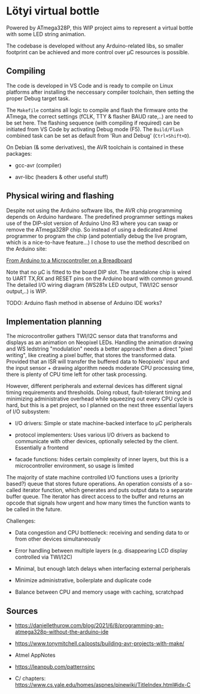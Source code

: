 # Lötyi virtual bottle

Powered by ATmega328P, this WIP project aims to represent a virtual bottle with some LED string animation.

The codebase is developed without any Arduino-related libs, so smaller footprint can be achieved and more control over μC resources is possible.

## Compiling

The code is developed in VS Code and is ready to compile on Linux platforms after installing the neccessary compiler toolchain, then setting the proper Debug target task.

The `Makefile` contains all logic to compile and flash the firmware onto the ATmega, the correct settings (fCLK, TTY & flasher BAUD rate,..) are need to be set here. The flashing sequence (with compiling if required) can be initiated from VS Code by activating Debug mode (F5). The `Build/Flash` combined task can be set as default from 'Run and Debug' (`Ctrl+Shift+D`).

On Debian (& some derivatives), the AVR toolchain is contained in these packages:

* gcc-avr (compiler)

* avr-libc (headers & other useful stuff)

## Physical wiring and flashing

Despite not using the Arduino software libs, the AVR chip programming depends on Arduino hardware. The predefined programmer settings makes use of the DIP-slot version of Arduino Uno R3 where you can swap or remove the ATmega328P chip. So instead of using a dedicated Atmel programmer to program the chip (and potentially debug the live program, which is a nice-to-have feature...) I chose to use the method described on the Arduino site:

[From Arduino to a Microcontroller on a Breadboard](https://docs.arduino.cc/built-in-examples/arduino-isp/ArduinoToBreadboard/)

Note that no μC is fitted to the board DIP slot. The standalone chip is wired to UART TX,RX and RESET pins on the Arduino board with common ground. The detailed I/O wiring diagram (WS281x LED output, TWI/I2C sensor output,..) is WIP.

TODO: Arduino flash method in absense of Arduino IDE works?

## Implementation planning

The microcontroller gathers TWI/I2C sensor data that transforms and displays as an animation on Neopixel LEDs. Handling the animation drawing and WS ledstring "modulation" needs a better approach then a direct "pixel writing", like creating a pixel buffer, that stores the transformed data. Provided that an ISR will transfer the buffered data to Neopixels' input and the input sensor + drawing algorithm needs moderate CPU processing time, there is plenty of CPU time left for other task processing.

However, different peripherals and external devices has different signal timing requirements and thresholds. Doing robust, fault-tolerant timing and minimizing administrative overhead while squeezing out every CPU cycle is hard, but this is a pet project, so I planned on the next three essential layers of I/O subsystem:

* I/O drivers: Simple or state machine-backed interface to μC peripherals

* protocol implementers: Uses various I/O drivers as backend to communicate with other devices, optionally selected by the client. Essentially a frontend

* facade functions: hides certain complexity of inner layers, but this is a microcontroller environment, so usage is limited

The majority of state machine controlled I/O functions uses a (priority based?) queue that stores future operations. An operation consists of a so-called iterator function, which generates and puts output data to a separate buffer queue. The iterator has direct access to the buffer and returns an opcode that signals how urgent and how many times the function wants to be called in the future.

Challenges:

* Data congestion and CPU bottleneck: receiving and sending data to or from other devices simultaneously

* Error handling between multiple layers (e.g. disappearing LCD display controlled via TWI/I2C)

* Minimal, but enough latch delays when interfacing external peripherals

* Minimize administrative, boilerplate and duplicate code

* Balance between CPU and memory usage with caching, scratchpad

## Sources

* https://daniellethurow.com/blog/2021/6/8/programming-an-atmega328p-without-the-arduino-ide

* https://www.tonymitchell.ca/posts/building-avr-projects-with-make/

* Atmel AppNotes

* https://leanpub.com/patternsinc

* C/<pattern> chapters: https://www.cs.yale.edu/homes/aspnes/pinewiki/TitleIndex.html#idx-C
